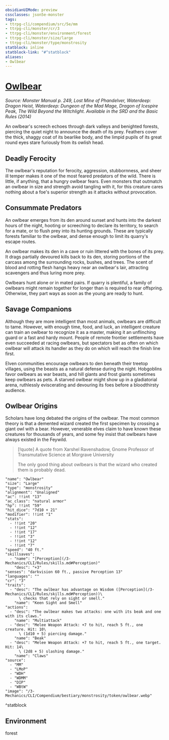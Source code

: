 ```yaml
---
obsidianUIMode: preview
cssclasses: json5e-monster
tags:
- ttrpg-cli/compendium/src/5e/mm
- ttrpg-cli/monster/cr/3
- ttrpg-cli/monster/environment/forest
- ttrpg-cli/monster/size/large
- ttrpg-cli/monster/type/monstrosity
statblock: inline
statblock-link: "#^statblock"
aliases:
- Owlbear
---
```

# [Owlbear](3-Mechanics\CLI\Compendium\bestiary\monstrosity/owlbear.md)
*Source: Monster Manual p. 249, Lost Mine of Phandelver, Waterdeep: Dragon Heist, Waterdeep: Dungeon of the Mad Mage, Dragon of Icespire Peak, The Wild Beyond the Witchlight. Available in the <span title='Systems Reference Document (5.1)'>SRD</span> and the Basic Rules (2014)*  

An owlbear's screech echoes through dark valleys and benighted forests, piercing the quiet night to announce the death of its prey. Feathers cover the thick, shaggy coat of its bearlike body, and the limpid pupils of its great round eyes stare furiously from its owlish head.

## Deadly Ferocity

The owlbear's reputation for ferocity, aggression, stubbornness, and sheer ill temper makes it one of the most feared predators of the wild. There is little, if anything, that a hungry owlbear fears. Even monsters that outmatch an owlbear in size and strength avoid tangling with it, for this creature cares nothing about a foe's superior strength as it attacks without provocation.

## Consummate Predators

An owlbear emerges from its den around sunset and hunts into the darkest hours of the night, hooting or screeching to declare its territory, to search for a mate, or to flush prey into its hunting grounds. These are typically forests familiar to the owlbear, and dense enough to limit its quarry's escape routes.

An owlbear makes its den in a cave or ruin littered with the bones of its prey. It drags partially devoured kills back to its den, storing portions of the carcass among the surrounding rocks, bushes, and trees. The scent of blood and rotting flesh hangs heavy near an owlbear's lair, attracting scavengers and thus luring more prey.

Owlbears hunt alone or in mated pairs. If quarry is plentiful, a family of owlbears might remain together for longer than is required to rear offspring. Otherwise, they part ways as soon as the young are ready to hunt.

## Savage Companions

Although they are more intelligent than most animals, owlbears are difficult to tame. However, with enough time, food, and luck, an intelligent creature can train an owlbear to recognize it as a master, making it an unflinching guard or a fast and hardy mount. People of remote frontier settlements have even succeeded at racing owlbears, but spectators bet as often on which owlbear will attack its handler as they do on which will reach the finish line first.

Elven communities encourage owlbears to den beneath their treetop villages, using the beasts as a natural defense during the night. Hobgoblins favor owlbears as war beasts, and hill giants and frost giants sometimes keep owlbears as pets. A starved owlbear might show up in a gladiatorial arena, ruthlessly eviscerating and devouring its foes before a bloodthirsty audience.

## Owlbear Origins

Scholars have long debated the origins of the owlbear. The most common theory is that a demented wizard created the first specimen by crossing a giant owl with a bear. However, venerable elves claim to have known these creatures for thousands of years, and some fey insist that owlbears have always existed in the Feywild.

> [!quote] A quote from Xarshel Ravenshadow, Gnome Professor of Transmutative Science at Morgrave University  
> 
> The only good thing about owlbears is that the wizard who created them is probably dead.


```statblock
"name": "Owlbear"
"size": "Large"
"type": "monstrosity"
"alignment": "Unaligned"
"ac": !!int "13"
"ac_class": "natural armor"
"hp": !!int "59"
"hit_dice": "7d10 + 21"
"modifier": !!int "1"
"stats":
  - !!int "20"
  - !!int "12"
  - !!int "17"
  - !!int "3"
  - !!int "12"
  - !!int "7"
"speed": "40 ft."
"skillsaves":
  - "name": "[Perception](/3-Mechanics/CLI/Rules/skills.md#Perception)"
    "desc": "+3"
"senses": "darkvision 60 ft., passive Perception 13"
"languages": ""
"cr": "3"
"traits":
  - "desc": "The owlbear has advantage on Wisdom ([Perception](/3-Mechanics/CLI/Rules/skills.md#Perception))\
      \ checks that rely on sight or smell."
    "name": "Keen Sight and Smell"
"actions":
  - "desc": "The owlbear makes two attacks: one with its beak and one with its claws."
    "name": "Multiattack"
  - "desc": "Melee Weapon Attack: +7 to hit, reach 5 ft., one creature. Hit: 10\
      \ (1d10 + 5) piercing damage."
    "name": "Beak"
  - "desc": "Melee Weapon Attack: +7 to hit, reach 5 ft., one target. Hit: 14\
      \ (2d8 + 5) slashing damage."
    "name": "Claws"
"source":
  - "MM"
  - "LMoP"
  - "WDH"
  - "WDMM"
  - "DIP"
  - "WBtW"
"image": "/3-Mechanics/CLI/Compendium/bestiary/monstrosity/token/owlbear.webp"
```
^statblock

## Environment

forest